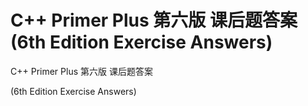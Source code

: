 # C++ Primer Plus 第六版 课后题答案 (6th Edition Exercise Answers)

C++ Primer Plus 第六版 课后题答案 

(6th Edition Exercise Answers)

